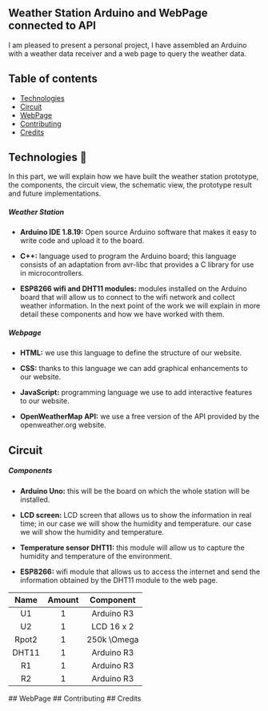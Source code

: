 ## Weather Station Arduino and WebPage connected to API

I am pleased to present a personal project, I have assembled an Arduino with a weather data receiver and a web page to query the weather data.

## Table of contents

* [Technologies](#technologies)
* [Circuit](#circuit)
* [WebPage](#webpage)
* [Contributing](#contributing)
* [Credits](#credits)

## Technologies :rat:

In this part, we will explain how we have built the weather station prototype, the components, the circuit view, the schematic view, the prototype result and future implementations.

##### Weather Station

- <strong>Arduino IDE 1.8.19:</strong> Open source Arduino software that makes it easy to write code and upload it to the board.

- <strong>C++:</strong> language used to program the Arduino board; this language consists of an adaptation from avr-libc that provides a C library for use in microcontrollers.

- <strong>ESP8266 wifi and DHT11 modules:</strong> modules installed on the Arduino board that will allow us to connect to the wifi network and collect weather information. In the next point of the work we will explain in more detail these components and how we have worked with them.

##### Webpage

- <strong>HTML:</strong> we use this language to define the structure of our website.

- <strong>CSS:</strong> thanks to this language we can add graphical enhancements to our website.

- <strong>JavaScript:</strong> programming language we use to add interactive features to our website.

- <strong>OpenWeatherMap API:</strong> we use a free version of the API provided by the openweather.org website.

## Circuit
##### Components

- <strong>Arduino Uno:</strong> this will be the board on which the whole station will be installed.

- <strong>LCD screen:</strong> LCD screen that allows us to show the information in real time; in our case we will show the humidity and temperature. our case we will show the humidity and temperature.

- <strong>Temperature sensor DHT11:</strong> this module will allow us to capture the humidity and temperature of the environment.

- <strong>ESP8266:</strong> wifi module that allows us to access the internet and send the information obtained by the DHT11 module to the web page.

<center>

|  Name | Amount | Component |
|:----------:|:----------:|:----------:|
| U1    | 1   |Arduino R3 |
| U2    | 1   |LCD 16 x 2 |
| Rpot2    | 1   |250k \Omega |
| DHT11   | 1   |Arduino R3 |
| R1    | 1   |Arduino R3 |
| R2    | 1   |Arduino R3 |

</center>
## WebPage
## Contributing
## Credits



